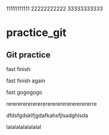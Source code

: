 11111111111
22222222222
33333333333
# practice_git

## Git practice
fast finish

fast finish again

fast gogogogo

rerererererererererererererererererre

dfdsfgdsklfjgdafkahsfjlsadghlsda


lalalalalalalalal
